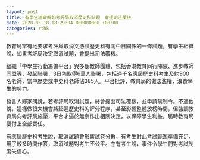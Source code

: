 ```yaml
---
layout: post
title: 有學生組織稱如考評局取消歷史科試題　會提司法覆核
date: 2020-05-18 18:29:04.000000000 +08:00
categories: rthk
---
```


教育局罕有地要求考評局取消文憑試歷史科有關中日關係的一條試題。有學生組織說，如果考評局決定取消試題，會提出司法覆核。

組織「中學生行動籌備平台」與多個教師團體，包括香港教育同行陣線、進步教師同盟等，發起聯署，3日內取得6萬人聯署，包括過千名應屆歷史科考生及約900名老師，當中歷史或中史科老師佔385人。平台批評，教育局的做法濫權，浪費學生的努力。

發言人鄭家朗說，若考評局取消試題，將會提出司法覆核，並申請禁制令。不過他說，這樣做很大機會將延遲歷史科的評分程序，甚至影響整體放榜時間，但強調教育局向考評局施壓，平台才逼於無奈作出相關決定，以保障學生利益，屆時教育局要付上全部責任。

有應屆歷史科考生說，取消試題會影響試卷分數，有考生對此考試範圍準備充足，用了較多時間作答，取消試題對考生不公平。亦有考生說，事件令學生們對考試制度失信心。
